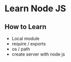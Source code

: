 # Learn Node JS

## How to Learn 
- Local module
- require / exports
- os / path
- create server with node js
